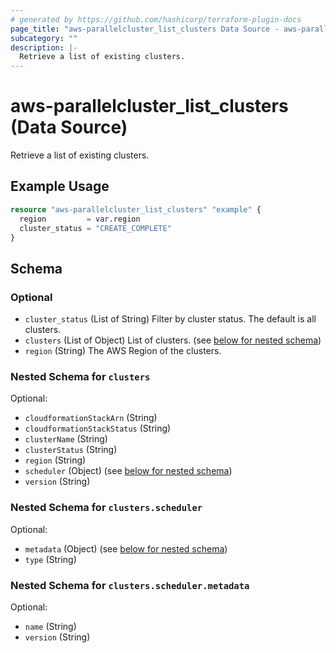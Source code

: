 ```yaml
---
# generated by https://github.com/hashicorp/terraform-plugin-docs
page_title: "aws-parallelcluster_list_clusters Data Source - aws-parallelcluster"
subcategory: ""
description: |-
  Retrieve a list of existing clusters.
---
```


# aws-parallelcluster_list_clusters (Data Source)

Retrieve a list of existing clusters.

## Example Usage

```terraform
resource "aws-parallelcluster_list_clusters" "example" {
  region         = var.region
  cluster_status = "CREATE_COMPLETE"
}
```

<!-- schema generated by tfplugindocs -->
## Schema

### Optional

- `cluster_status` (List of String) Filter by cluster status. The default is all clusters.
- `clusters` (List of Object) List of clusters. (see [below for nested schema](#nestedatt--clusters))
- `region` (String) The AWS Region of the clusters.

<a id="nestedatt--clusters"></a>
### Nested Schema for `clusters`

Optional:

- `cloudformationStackArn` (String)
- `cloudformationStackStatus` (String)
- `clusterName` (String)
- `clusterStatus` (String)
- `region` (String)
- `scheduler` (Object) (see [below for nested schema](#nestedobjatt--clusters--scheduler))
- `version` (String)

<a id="nestedobjatt--clusters--scheduler"></a>
### Nested Schema for `clusters.scheduler`

Optional:

- `metadata` (Object) (see [below for nested schema](#nestedobjatt--clusters--scheduler--metadata))
- `type` (String)

<a id="nestedobjatt--clusters--scheduler--metadata"></a>
### Nested Schema for `clusters.scheduler.metadata`

Optional:

- `name` (String)
- `version` (String)
